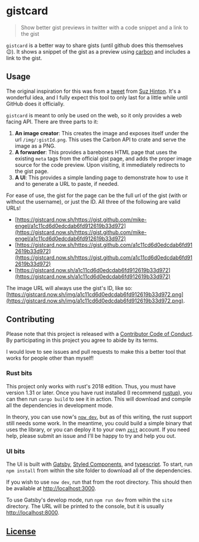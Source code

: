 # gistcard

> Show better gist previews in twitter with a code snippet and a link to the gist

`gistcard` is a better way to share gists (until github does this themselves 😉). It shows a snippet of the gist as a preview using [carbon](https://carbon.now.sh) and includes a link to the gist.

## Usage

The original inspiration for this was from a [tweet](https://twitter.com/noopkat/status/1138552168372289537) from [Suz Hinton](https://twitter.com/noopkat). It's a wonderful idea, and I fully expect this tool to only last for a little while until GitHub does it officially.

`gistcard` is meant to only be used on the web, so it only provides a web facing API. There are three parts to it:

1. **An image creator**: This creates the image and exposes itself under the url `/img/:gistId.png`. This uses the Carbon API to crate and serve the image as a PNG.
2. **A forwarder**: This provides a barebones HTML page that uses the existing `meta` tags from the official gist page, and adds the proper image source for the code preview. Upon visiting, it immediately redirects to the gist page.
3. **A UI**: This provides a simple landing page to demonstrate how to use it and to generate a URL to paste, if needed.

For ease of use, the gist for the page can be the full url of the gist (with or without the username), or just the ID. All three of the following are valid URLs!

- [https://gistcard.now.sh/https://gist.github.com/mike-engel/a1c11cd6d0edcdab6fd912619b33d972](https://gistcard.now.sh/https://gist.github.com/mike-engel/a1c11cd6d0edcdab6fd912619b33d972)
- [https://gistcard.now.sh/https://gist.github.com/a1c11cd6d0edcdab6fd912619b33d972](https://gistcard.now.sh/https://gist.github.com/a1c11cd6d0edcdab6fd912619b33d972)
- [https://gistcard.now.sh/a1c11cd6d0edcdab6fd912619b33d972](https://gistcard.now.sh/a1c11cd6d0edcdab6fd912619b33d972)

The image URL will always use the gist's ID, like so: [https://gistcard.now.sh/img/a1c11cd6d0edcdab6fd912619b33d972.png](https://gistcard.now.sh/img/a1c11cd6d0edcdab6fd912619b33d972.png).

## Contributing

Please note that this project is released with a [Contributor Code of Conduct](CODE_OF_CONDUCT.md). By participating in this project you agree to abide by its terms.

I would love to see issues and pull requests to make this a better tool that works for people other than myself!

### Rust bits

This project only works with rust's 2018 edition. Thus, you must have version 1.31 or later. Once you have rust installed (I recommend [rustup](https://rustup.sh)), you can then run `cargo build` to see it in action. This will download and compile all the dependencies in development mode.

In theory, you can use now's [`now dev`](https://zeit.co/blog/now-dev), but as of this writing, the rust support still needs some work. In the meantime, you could build a simple binary that uses the library, or you can deploy it to your own [`zeit`](https://zeit.co) account. If you need help, please submit an issue and I'll be happy to try and help you out.

### UI bits

The UI is built with [Gatsby](https://gatsby.org), [Styled Components](https://styled-components.com), and [typescript](https://typescriptlang.org). To start, run `npm install` from within the site folder to download all of the dependencies.

If you wish to use `now dev`, run that from the root directory. This should then be available at [http://localhost:3000](http://localhost:3000).

To use Gatsby's develop mode, run `npm run dev` from wihin the `site` directory. The URL will be printed to the console, but it is usually [http://localhost:8000](http://localhost:8000).

## [License](LICENSE.md)
